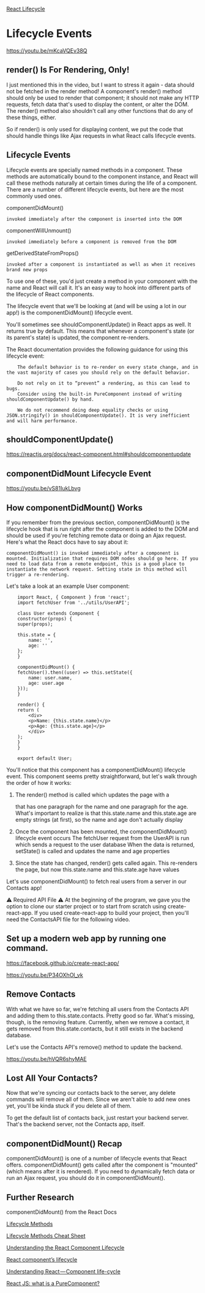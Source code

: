 [React Lifecycle](https://www.w3schools.com/react/react_lifecycle.asp)

# Lifecycle Events
https://youtu.be/mKcaVQEv38Q

## render() Is For Rendering, Only!
I just mentioned this in the video, but I want to stress it again - data should not be fetched in the render method! A component's render() method should only be used to render that component; it should not make any HTTP requests, fetch data that's used to display the content, or alter the DOM. The render() method also shouldn't call any other functions that do any of these things, either.

So if render() is only used for displaying content, we put the code that should handle things like Ajax requests in what React calls lifecycle events.

## Lifecycle Events
Lifecycle events are specially named methods in a component. These methods are automatically bound to the component instance, and React will call these methods naturally at certain times during the life of a component. There are a number of different lifecycle events, but here are the most commonly used ones.

componentDidMount()

    invoked immediately after the component is inserted into the DOM

componentWillUnmount()

    invoked immediately before a component is removed from the DOM

getDerivedStateFromProps()

    invoked after a component is instantiated as well as when it receives brand new props

To use one of these, you'd just create a method in your component with the name and React will call it. It's an easy way to hook into different parts of the lifecycle of React components.

The lifecycle event that we'll be looking at (and will be using a lot in our app!) is the componentDidMount() lifecycle event.

You'll sometimes see shouldComponentUpdate() in React apps as well. It returns true by default. This means that whenever a component's state (or its parent's state) is updated, the component re-renders.

The React documentation provides the following guidance for using this lifecycle event:

        The default behavior is to re-render on every state change, and in the vast majority of cases you should rely on the default behavior.

        Do not rely on it to “prevent” a rendering, as this can lead to bugs.
        Consider using the built-in PureComponent instead of writing shouldComponentUpdate() by hand.

        We do not recommend doing deep equality checks or using JSON.stringify() in shouldComponentUpdate(). It is very inefficient and will harm performance.

## shouldComponentUpdate()
https://reactjs.org/docs/react-component.html#shouldcomponentupdate

## componentDidMount Lifecycle Event
https://youtu.be/vS81IukLbvg

## How componentDidMount() Works
If you remember from the previous section, componentDidMount() is the lifecycle hook that is run right after the component is added to the DOM and should be used if you're fetching remote data or doing an Ajax request. Here's what the React docs have to say about it:

    componentDidMount() is invoked immediately after a component is mounted. Initialization that requires DOM nodes should go here. If you need to load data from a remote endpoint, this is a good place to instantiate the network request. Setting state in this method will trigger a re-rendering.

Let's take a look at an example User component:

        import React, { Component } from 'react';
        import fetchUser from '../utils/UserAPI';

        class User extends Component {
        constructor(props) {
        super(props);

        this.state = {
            name: '',
            age: ''
        };
        }

        componentDidMount() {
        fetchUser().then((user) => this.setState({
            name: user.name,
            age: user.age
        }));
        }

        render() {
        return (
            <div>
            <p>Name: {this.state.name}</p>
            <p>Age: {this.state.age}</p>
            </div>
        );
        }
        }

        export default User;

You'll notice that this component has a componentDidMount() lifecycle event. This component seems pretty straightforward, but let's walk through the order of how it works:

1. The render() method is called which updates the page with a <div> that has one paragraph for the name and one paragraph for the age. What's important to realize is that this.state.name and this.state.age are empty strings (at first), so the name and age don't actually display

2. Once the component has been mounted, the componentDidMount() lifecycle event occurs
        The fetchUser request from the UserAPI is run which sends a request to the user database
        When the data is returned, setState() is called and updates the name and age properties

3. Since the state has changed, render() gets called again. This re-renders the page, but now this.state.name and this.state.age have values

Let's use componentDidMount() to fetch real users from a server in our Contacts app!

⚠️ Required API File ⚠️
At the beginning of the program, we gave you the option to clone our starter project or to start from scratch using create-react-app. If you used create-react-app to build your project, then you'll need the ContactsAPI file for the following video.

## Set up a modern web app by running one command.
https://facebook.github.io/create-react-app/

https://youtu.be/P34OXhOl_vk

## Remove Contacts
With what we have so far, we're fetching all users from the Contacts API and adding them to this.state.contacts. Pretty good so far. What's missing, though, is the removing feature. Currently, when we remove a contact, it gets removed from this.state.contacts, but it still exists in the backend database.

Let's use the Contacts API's remove() method to update the backend.

https://youtu.be/hVQR6shyMAE

## Lost All Your Contacts?
Now that we're syncing our contacts back to the server, any delete commands will remove all of them. Since we aren't able to add new ones yet, you'll be kinda stuck if you delete all of them.

To get the default list of contacts back, just restart your backend server. That's the backend server, not the Contacts app, itself.

## componentDidMount() Recap
componentDidMount() is one of a number of lifecycle events that React offers. componentDidMount() gets called after the component is "mounted" (which means after it is rendered). If you need to dynamically fetch data or run an Ajax request, you should do it in componentDidMount().

## Further Research
componentDidMount() from the React Docs

[Lifecycle Methods](https://reactjs.org/docs/react-component.html#the-component-lifecycle)

[Lifecycle Methods Cheat Sheet](https://projects.wojtekmaj.pl/react-lifecycle-methods-diagram/)

[Understanding the React Component Lifecycle](http://busypeoples.github.io/post/react-component-lifecycle)

[React component’s lifecycle](https://medium.com/react-ecosystem/react-components-lifecycle-ce09239010df)

[Understanding React — Component life-cycle](https://medium.com/@baphemot/understanding-reactjs-component-life-cycle-823a640b3e8d) 

[React JS: what is a PureComponent?](http://lucybain.com/blog/2018/react-js-pure-component/) 









